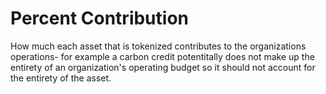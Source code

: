 # Percent Contribution

How much each asset that is tokenized contributes to the organizations operations- for example a carbon credit potentitally does not make up the entirety of an organization's operating budget so it should not account for the entirety of the asset.&#x20;
